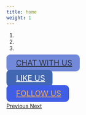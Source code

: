 ```yaml
---
title: home
weight: 1
---
```

<html>

<head>
    <meta name="viewport" content="width=device-width, initial-scale=1, maximum-scale=1, user-scalable=no">
    <style type="text/css">
        html,
        body { 
            height: 450px;
            width: 100%
        }
        .mid-right { 
            top: 50%; 
            right: 10%; 
            transform: translateY(-50%);
        } 
        .btn-xl {
            padding: 10px 20px;
            font-size: 20px;
            border-radius: 10px;
            width:75%;
        }
        .btn-discord {
            color: #2C2F33;
            background-color: #7289DA;
            border-color: #7289DA;
        }
        .btn-discord:hover {
            color: #7289DA;
            background-color: #fff;
        }
        .btn-facebook{
            color: #FFFFFF;
            background-color: #4267B2;
            border-color: #4267B2;
        }
        .btn-facebook:hover {
            color: #4267B2;
            background-color: #FFFFFF;
        }
        .btn-instagram {
            color: #FCAF45;
            background-color: #405DE6;
            /* border-color: #405DE6; */
        }
        .btn-instagram:hover {
            color: #C13584;
            background-color: #FFDC80;
        }
        .btn-twitter {
            color: #2C2F33;
            background-color: #7289DA;
            border-color: #7289DA;
        }
        .btn-twitter:hover {
            color: #99AAB5;
            background-color: #2C2F33;
        }
        .btn-reddit {
            color: #2C2F33;
            background-color: #7289DA;
            border-color: #7289DA;
        }
        .btn-reddit:hover {
            color: #99AAB5;
            background-color: #2C2F33;
        }
        /* .carousel-control-next-icon,
        .carousel-control-prev-icon {
        color: #000000 ;
        font-size: 20px;
        } */
    </style>
</head>

<body>
<div id="social-media" class="carousel slide" data-ride="carousel">
  <ol class="carousel-indicators">
    <li data-target="#social-media" data-slide-to="0" class="active"></li>
    <li data-target="#social-media" data-slide-to="1"></li>
    <li data-target="#social-media" data-slide-to="2"></li>
  </ol>
  <div class="carousel-inner">
    <div class="carousel-item active">
      <img src="https://ucfacmw.org/img/headers/Discord-Slider.png" class="d-block w-100">
        <div class="position-absolute mid-right">
            <a class="btn btn-discord btn-xl" href="http://bit.ly/ACMW-discord" role="button">
            <i class="fab fa-discord" style="padding-right: 5px;"></i>  CHAT WITH US</a>
        </div> 
    </div>
    <div class="carousel-item">
      <img src="https://ucfacmw.org/img/headers/Facebook-Slider.PNG" class="d-block w-100">
      <div class="position-absolute mid-right">
            <a class="btn btn-facebook btn-xl" href="https://www.facebook.com/ucfacmw/" role="button">
            <i class="far fa-thumbs-up" style="padding-right: 5px;"></i>  LIKE US</a>
        </div> 
    </div>
    <div class="carousel-item">
      <img src="https://ucfacmw.org/img/headers/Instagram-Slider.PNG" class="d-block w-100">
      <div class="position-absolute mid-right">
            <a class="btn btn-instagram btn-xl" href="https://www.instagram.com/ucfacmw" role="button">
            <i class="fab fa-instagram" style="padding-right: 5px;"></i>  FOLLOW US</a>
        </div> 
    </div>
  </div>
  <a class="carousel-control-prev" href="#social-media" role="button" data-slide="prev">
    <span class="carousel-control-prev-icon" aria-hidden="true"></span>
    <span class="sr-only">Previous</span>
  </a>
  <a class="carousel-control-next" href="#social-media" role="button" data-slide="next">
    <span class="carousel-control-next-icon" aria-hidden="true"></span>
    <span class="sr-only">Next</span>
  </a>
</div>
</body> 
  
</html> 

